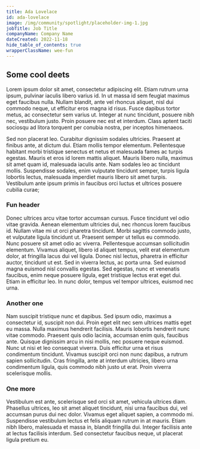 ```yaml
---
title: Ada Lovelace
id: ada-lovelace
image: /img/community/spotlight/placeholder-img-1.jpg
jobTitle: Job Title
companyName: Company Name
dateCreated: 2022-11-18
hide_table_of_contents: true
wrapperClassName: wee-fun
---
```


## Some cool deets

Lorem ipsum dolor sit amet, consectetur adipiscing elit. Etiam rutrum urna ipsum, pulvinar iaculis libero varius id. In ut massa id sem feugiat maximus eget faucibus nulla. Nullam blandit, ante vel rhoncus aliquet, nisl dui commodo neque, ut efficitur eros magna id risus. Fusce dapibus tortor metus, ac consectetur sem varius ut. Integer at nunc tincidunt, posuere nibh nec, vestibulum justo. Proin posuere nec est et interdum. Class aptent taciti sociosqu ad litora torquent per conubia nostra, per inceptos himenaeos.

Sed non placerat leo. Curabitur dignissim sodales ultricies. Praesent at finibus ante, at dictum dui. Etiam mollis tempor elementum. Pellentesque habitant morbi tristique senectus et netus et malesuada fames ac turpis egestas. Mauris et eros id lorem mattis aliquet. Mauris libero nulla, maximus sit amet quam id, malesuada iaculis ante. Nam sodales leo ac tincidunt mollis. Suspendisse sodales, enim vulputate tincidunt semper, turpis ligula lobortis lectus, malesuada imperdiet mauris libero sit amet turpis. Vestibulum ante ipsum primis in faucibus orci luctus et ultrices posuere cubilia curae;


### Fun header 

Donec ultrices arcu vitae tortor accumsan cursus. Fusce tincidunt vel odio vitae gravida. Aenean elementum ultricies dui, nec rhoncus lorem faucibus id. Nullam vitae mi ut orci pharetra tincidunt. Morbi sagittis commodo justo, et vulputate ligula tincidunt ut. Praesent semper ut tellus eu commodo. Nunc posuere sit amet odio ac viverra. Pellentesque accumsan sollicitudin elementum. Vivamus aliquet, libero id aliquet tempus, velit erat elementum dolor, at fringilla lacus dui vel ligula. Donec nisl lectus, pharetra in efficitur auctor, tincidunt ut est. Sed in viverra lectus, ac porta urna. Sed euismod magna euismod nisl convallis egestas. Sed egestas, nunc et venenatis faucibus, enim neque posuere ligula, eget tristique lectus erat eget dui. Etiam in efficitur leo. In nunc dolor, tempus vel tempor ultrices, euismod nec urna.

### Another one 

Nam suscipit tristique nunc et dapibus. Sed ipsum odio, maximus a consectetur id, suscipit non dui. Proin eget elit nec sem ultrices mattis eget eu massa. Nulla maximus hendrerit facilisis. Mauris lobortis hendrerit nunc vitae commodo. Praesent quis odio lacinia, accumsan enim quis, faucibus ante. Quisque dignissim arcu in nisi mollis, nec posuere neque euismod. Nunc ut nisi et leo consequat viverra. Duis efficitur urna et risus condimentum tincidunt. Vivamus suscipit orci non nunc dapibus, a rutrum sapien sollicitudin. Cras fringilla, ante at interdum ultricies, libero urna condimentum ligula, quis commodo nibh justo ut erat. Proin viverra scelerisque mollis.

### One more

Vestibulum est ante, scelerisque sed orci sit amet, vehicula ultrices diam. Phasellus ultrices, leo sit amet aliquet tincidunt, nisi urna faucibus dui, vel accumsan purus dui nec dolor. Vivamus eget aliquet sapien, a commodo mi. Suspendisse vestibulum lectus et felis aliquam rutrum in at mauris. Etiam nibh libero, malesuada et massa in, blandit fringilla dui. Integer facilisis ante at lectus facilisis interdum. Sed consectetur faucibus neque, ut placerat ligula pretium eu. 
